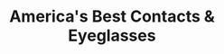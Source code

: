---
title: "America's Best Contacts & Eyeglasses"
url: /dewitt/americas-best-contacts-und-eyeglasses/
shop: Optiker
---